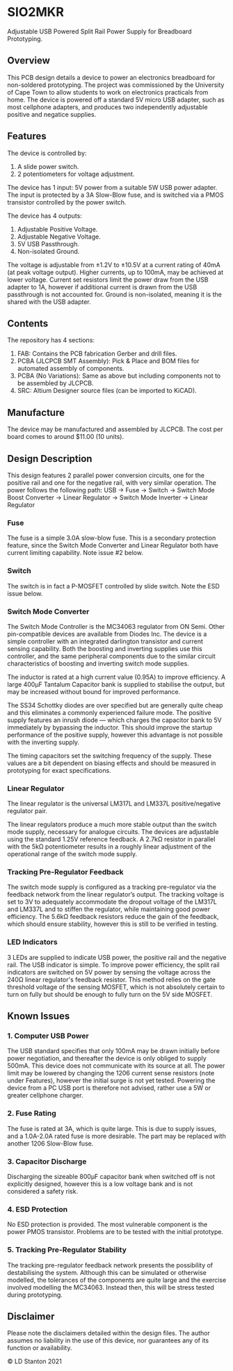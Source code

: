 # SIO2MKR
Adjustable USB Powered Split Rail Power Supply for Breadboard Prototyping.

## Overview
This PCB design details a device to power an electronics breadboard for non-soldered prototyping. The project was commissioned by the University of Cape Town to allow students to work on electronics practicals from home. The device is powered off a standard 5V micro USB adapter, such as most cellphone adapters, and produces two independently adjustable positive and negatice supplies.

## Features
The device is controlled by:
1. A slide power switch.
2. 2 potentiometers for voltage adjustment.

The device has 1 input: 5V power from a suitable 5W USB power adapter.
The input is protected by a 3A Slow-Blow fuse, and is switched via a PMOS transistor controlled by the power switch.

The device has 4 outputs:
1. Adjustable Positive Voltage.
2. Adjustable Negative Voltage.
3. 5V USB Passthrough.
4. Non-isolated Ground.

The voltage is adjustable from ±1.2V to ±10.5V at a current rating of 40mA (at peak voltage output). Higher currents, up to 100mA, may be achieved at lower voltage. Current set resistors limit the power draw from the USB adapter to 1A, however if additional current is drawn from the USB passthrough is not accounted for. Ground is non-isolated, meaning it is the shared with the USB adapter.

## Contents
The repository has 4 sections:
1. FAB: Contains the PCB fabrication Gerber and drill files.
2. PCBA (JLCPCB SMT Assembly): Pick & Place and BOM files for automated assembly of components.
3. PCBA (No Variations): Same as above but including components not to be assembled by JLCPCB.
4. SRC: Altium Designer source files (can be imported to KiCAD).

## Manufacture
The device may be manufactured and assembled by JLCPCB. The cost per board comes to around $11.00 (10 units).

## Design Description
This design features 2 parallel power conversion circuits, one for the positive rail and one for the negative rail, with very similar operation. The power follows the following path:
USB -> Fuse -> Switch -> Switch Mode Boost Converter -> Linear Regulator
                      -> Switch Mode Inverter -> Linear Regulator
### Fuse
The fuse is a simple 3.0A slow-blow fuse. This is a secondary protection feature, since the Switch Mode Converter and Linear Regulator both have current limiting capability. Note issue #2 below.

### Switch
The switch is in fact a P-MOSFET controlled by slide switch. Note the ESD issue below.

### Switch Mode Converter
The Switch Mode Controller is the MC34063 regulator from ON Semi. Other pin-compatible devices are available from Diodes Inc. The device is a simple controller with an integrated darlington transistor and current sensing capability. Both the boosting and inverting supplies use this controller, and the same peripheral components due to the similar circuit characteristics of boosting and inverting switch mode supplies.

The inductor is rated at a high current value (0.95A) to improve efficiency. A large 400µF Tantalum Capacitor bank is supplied to stabilise the output, but may be increased without bound for improved performance.

The SS34 Schottky diodes are over specified but are generally quite cheap and this eliminates a commonly experienced failure mode. The positive supply features an inrush diode — which charges the capacitor bank to 5V immediately by bypassing the inductor. This should improve the startup performance of the positive supply, however this advantage is not possible with the inverting supply.

The timing capacitors set the switching frequency of the supply. These values are a bit dependent on biasing effects and should be measured in prototyping for exact specifications.

### Linear Regulator
The linear regulator is the universal LM317L and LM337L positive/negative regulator pair.

The linear regulators produce a much more stable output than the switch mode supply, necessary for analogue circuits. The devices are adjustable using the standard 1.25V reference feedback. A 2.7kΩ resistor in parallel with the 5kΩ potentiometer results in a roughly linear adjustment of the operational range of the switch mode supply.

### Tracking Pre-Regulator Feedback
The switch mode supply is configured as a tracking pre-regulator via the feedback network from the linear regulator’s output. The tracking voltage is set to 3V to adequately accommodate the dropout voltage of the LM317L and LM337L and to stiffen the regulator, while maintaining good power efficiency. The 5.6kΩ feedback resistors reduce the gain of the feedback, which should ensure stability, however this is still to be verified in testing.

### LED Indicators
3 LEDs are supplied to indicate USB power, the positive rail and the negative rail. The USB indicator is simple. To improve power efficiency, the split rail indicators are switched on 5V power by sensing the voltage across the 240Ω linear regulator's feedback resistor. This method relies on the gate threshold voltage of the sensing MOSFET, which is not absolutely certain to turn on fully but should be enough to fully turn on the 5V side MOSFET.

## Known Issues
### 1. Computer USB Power
The USB standard specifies that only 100mA may be drawn initially before power negotiation, and thereafter the device is only obliged to supply 500mA. This device does not communicate with its source at all. The power limit may be lowered by changing the 1206 current sense resistors (note under Features), however the initial surge is not yet tested. Powering the device from a PC USB port is therefore not advised, rather use a 5W or greater cellphone charger.
### 2. Fuse Rating
The fuse is rated at 3A, which is quite large. This is due to supply issues, and a 1.0A-2.0A rated fuse is more desirable. The part may be replaced with another 1206 Slow-Blow fuse.
### 3. Capacitor Discharge
Discharging the sizeable 800µF capacitor bank when switched off is not explicitly designed, however this is a low voltage bank and is not considered a safety risk.
### 4. ESD Protection
No ESD protection is provided. The most vulnerable component is the power PMOS transistor. Problems are to be tested with the initial prototype.
### 5. Tracking Pre-Regulator Stability
The tracking pre-regulator feedback network presents the possibility of destabilising the system. Although this can be simulated or otherwise modelled, the tolerances of the components are quite large and the exercise involved modelling the MC34063. Instead then, this will be stress tested during prototyping.

## Disclaimer
Please note the disclaimers detailed within the design files. The author assumes no liability in the use of this device, nor guarantees any of its function or availability.

© LD Stanton 2021
